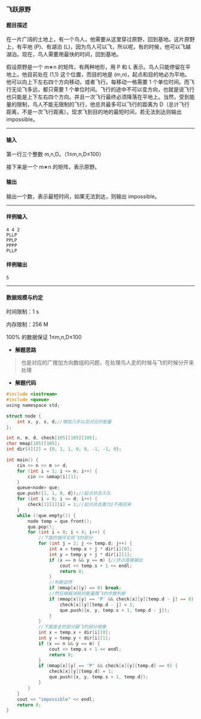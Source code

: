 ### 飞跃原野

#### 题目描述

 在一片广阔的土地上，有一个鸟人，他需要从这里穿过原野，回到基地。这片原野上，有平地 (P)、有湖泊 (L)，因为鸟人可以飞，所以呢，有的时候，他可以飞越湖泊。现在，鸟人需要用最快的时间，回到基地。

 假设原野是一个 m∗n 的矩阵，有两种地形，用 P 和 L 表示。鸟人只能停留在平地上。他目前处在 (1,1) 这个位置，而目的地是 (m,n)，起点和目的地必为平地。他可以向上下左右四个方向移动，或者飞行。每移动一格需要 1 个单位时间。而飞行无论飞多远，都只需要 1 个单位时间。飞行的途中不可以变方向，也就是说飞行也只能是上下左右四个方向。并且一次飞行最终必须降落在平地上。当然，受到能量的限制，鸟人不能无限制的飞行，他总共最多可以飞行的距离为 D（总计飞行距离，不是一次飞行距离）。现求飞到目的地的最短时间，若无法到达则输出 impossible。

------

#### 输入

 第一行三个整数 m,n,D。（1≤m,n,D≤100）

 接下来是一个 m∗n 的矩阵，表示原野。

#### 输出

 输出一个数，表示最短时间，如果无法到达，则输出 impossible。

------

#### 样例输入

```
4 4 2
PLLP
PPLP
PPPP
PLLP
```

#### 样例输出

```
5
```

------

#### 数据规模与约定

 时间限制：1 s

 内存限制：256 M

 100% 的数据保证 1≤m,n,D≤100

- **解题思路**

>  也是对应的广搜加方向数组的问题，在处理鸟人走的时候与飞的时候分开来处理

- **解题代码**

``` c
#include <iostream>
#include <queue> 
using namespace std;

struct node {
	int x, y, s, d;//增加几步以及对应的能量 
};

int n, m, d, check[105][105][105];
char mmap[105][105];
int dir[4][2] = {0, 1, 1, 0, 0, -1, -1, 0}; 

int main() {
	cin >> n >> m >> d;
	for (int i = 1; i <= n; i++) {
		cin >> &mmap[i][1];
	} 
	queue<node> que;
	que.push({1, 1, 0, d});//起点状态入队 
	for (int i = 0; i <= d; i++) {
		check[1][1][i] = 1;//起点状态置为1不再回来 
	} 
	while (!que.empty()) {
		node temp = que.front();
		que.pop();
		for (int i = 0; i < 4; i++) {
			//下面的循环实现飞的部分 
			for (int j = 2; j <= temp.d; j++) {
				int x = temp.x + j * dir[i][0];
				int y = temp.y + j * dir[i][1];
				if (x == n && y == m) {//终点直接输出 
					cout << temp.s + 1 << endl;
					return 0;
				}
				//判断边界 
				if (mmap[x][y] == 0) break;
				//然后根据消耗的能量跟飞的步数判断 
				if (mmap[x][y] == 'P' && check[x][y][temp.d - j] == 0) {
					check[x][y][temp.d - j] = 1;
					que.push({x, y, temp.s + 1, temp.d - j});
				}
			}
			//下面是走的部分跟飞的部分很像 
			int x = temp.x + dir[i][0];
			int y = temp.y + dir[i][1];
			if (x == n && y == m) {
				cout << temp.s + 1 << endl;
				return 0;
			}
			if (mmap[x][y] == 'P' && check[x][y][temp.d] == 0) {
				check[x][y][temp.d] = 1;
				que.push({x, y, temp.s + 1, temp.d});
			}
		}
	}
	cout << "impossible" << endl;
	return 0;
}
```

